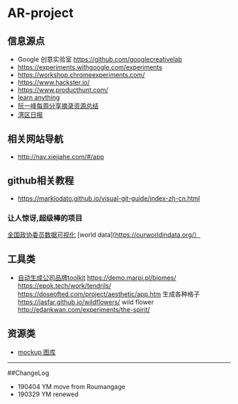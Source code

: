 # AR-project

## 信息源点

- Google 创意实验室 https://github.com/googlecreativelab 
- https://experiments.withgoogle.com/experiments 
- https://workshop.chromeexperiments.com/
- https://www.hackster.io/ 
- https://www.producthunt.com/ 
- [learn anything](https://learn-anything.xyz/)
- [阮一峰每周分享摘录资源总结](https://wanmaoor.github.io/ryfWeekly/)
- [湾区日报](https://wanqu.co/) 

## 相关网站导航

- http://nav.xiejiahe.com/#/app

## github相关教程
- https://marklodato.github.io/visual-git-guide/index-zh-cn.html

### 让人惊讶,超级棒的项目

[全国政协委员数据可视化](https://news.cgtn.com/event/2019/whorunschina/index.html)
[world data](https://ourworldindata.org/）


## 工具类
- [自动生成公司品牌toolkit](https://zebranding.com/)
https://demo.marpi.pl/biomes/
https://epok.tech/work/tendrils/
https://doseofted.com/project/aesthetic/app.htm 生成各种格子
https://jasfar.github.io/wildflowers/   wild flower
http://edankwan.com/experiments/the-spirit/

## 资源类
- [mockup 图库](https://mockuuups.studio/collection#category23152964)

---
##ChangeLog
- 190404 YM move from Roumangage
- 190329 YM renewed
